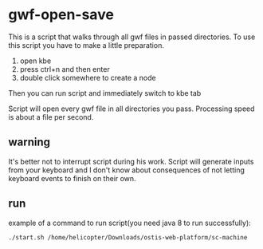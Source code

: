 # gwf-open-save

This is a script that walks through all gwf files in passed directories. To use this script you have to make a little preparation.

1. open kbe
2. press ctrl+n and then enter
3. double click somewhere to create a node

Then you can run script and immediately switch to kbe tab

Script will open every gwf file in all directories you pass. Processing speed is about a file per second.

## warning

It's better not to interrupt script during his work.
Script will generate inputs from your keyboard and I don't know about consequences of not letting keyboard events to finish on their own.

## run

example of a command to run script(you need java 8 to run successfully):
```bash
./start.sh /home/helicopter/Downloads/ostis-web-platform/sc-machine 
```


